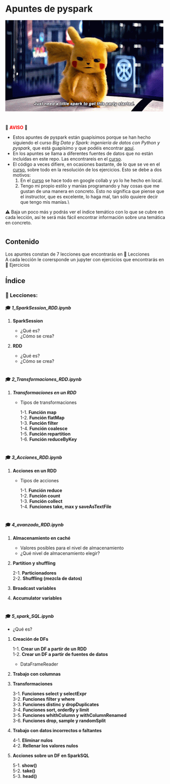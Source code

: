 # **Apuntes de pyspark**
![Alt Text](https://github.com/Origamologo/pyspark/blob/main/pics/pikachu.gif)

#
:rotating_light: <span style="color:red;">**AVISO**</span> :rotating_light:

* Estos apuntes de pyspark están guapísimos porque se han hecho siguiendo el curso *Big Data y Spark: ingeniería de datos con Python y pyspark*, que está guapísimo y que podéis encontrar [aquí](https://www.udemy.com/course/big-data-y-spark-ingenieria-de-datos-con-python-y-pyspark/?referralCode=F123CAABFC966F4483EC).
* En los apuntes se llama a diferentes fuentes de datos que no están incluídas en este repo. Las encontrareis en el [curso](https://www.udemy.com/course/big-data-y-spark-ingenieria-de-datos-con-python-y-pyspark/?referralCode=F123CAABFC966F4483EC).
* El código a veces difiere, en ocasiones bastante, de lo que se ve en el [curso](https://www.udemy.com/course/big-data-y-spark-ingenieria-de-datos-con-python-y-pyspark/?referralCode=F123CAABFC966F4483EC), sobre todo en la resolución de los ejercicios. Esto se debe a dos motivos:
  1. En el [curso](https://www.udemy.com/course/big-data-y-spark-ingenieria-de-datos-con-python-y-pyspark/?referralCode=F123CAABFC966F4483EC) se hace todo en google collab y yo lo he hecho en local.
  2. Tengo mi propio estilo y manías programando y hay cosas que me gustan de una manera en concreto. Esto no significa que piense que el instructor, que es excelente, lo haga mal, tan sólo quuiere decir que tengo mis manías.\

:warning: Baja un poco más y podrás ver el índice temático con lo que se cubre en cada lección, así te será más fácil encontrar información sobre una temática en concreto.
#
## Contenido

Los apuntes constan de 7 lecciones que encontrarás en  :open_file_folder: Lecciones\
A cada lección le corersponde un jupyter con ejercicios que encontrarás en  :open_file_folder: Ejercicios

## Índice

### :open_file_folder: Lecciones:

#### :mortar_board: ***1_SparkSession_RDD.ipynb***
  1. **SparkSession**
     * ¿Qué es?
     * ¿Cómo se crea?
       
  2. **RDD**
     * ¿Qué es?
     * ¿Cómo se crea?

#
#### :mortar_board: ***2_Transformaciones_RDD.ipynb***
  1. ***Transformaciones en un RDD***
     * Tipos de transformaciones
       
       1-1. **Función map**\
       1-2. **Función flatMap**\
       1-3. **Función filter**\
       1-4. **Función coalesce**\
       1-5. **Función repartition**\
       1-6. **Función reduceByKey**

#
#### :mortar_board: ***3_Acciones_RDD.ipynb***
  1. **Acciones en un RDD**
     * Tipos de acciones

       1-1. **Función reduce**\
       1-2. **Función count**\
       1-3. **Función collect**\
       1-4. **Funciones take, max y saveAsTextFile**

#
#### :mortar_board: ***4_avanzado_RDD.ipynb***
  1. **Almacenamiento en caché**
     * Valores posibles para el nivel de almacenamiento
     * ¿Qué nivel de almacenamiento elegir?
       
  2. **Partition y shuffling**
     
     2-1. **Particionadores**\
     2-2. **Shuffling (mezcla de datos)**
    
  4. **Broadcast variables**
  5. **Accumulator variables**

#
#### :mortar_board: ***5_spark_SQL.ipynb***
* ¿Qué es?
1. **Creación de DFs**
   
   1-1. **Crear un DF a partir de un RDD**\
   1-2. **Crear un DF a partir de fuentes de datos**
   * DataFrameReader
     
2. **Trabajo con columnas**
   
3. **Transformaciones**

   3-1. **Funciones select y selectExpr**\
   3-2. **Funciones filter y where**\
   3-3. **Funciones distinc y dropDuplicates**\
   3-4. **Funciones sort, orderBy y limit**\
   3-5. **Funciones whithColumn y withColumnRenamed**\
   3-6. **Funciones drop, sample y randomSplit**

4. **Trabajo con datos incorrectos o faltantes**
   
   4-1. **Eliminar nulos**\
   4-2. **Rellenar los valores nulos**

5. **Acciones sobre un DF en SparkSQL**
   
   5-1. **show()**\
   5-2. **take()**\
   5-3. **head()**
